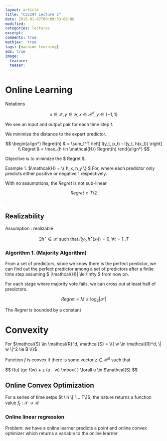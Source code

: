 ```yaml
---
layout: article
title: "CS229T Lecture 2"
date: 2015-01-07T09:09:33-08:00
modified:
categories: lectures
excerpt: 
comments: true
mathjax:  true
tags: [machine learning]
ads: true
image:
  feature:
  teaser:
---
```



# Online Learning

Notations

$$
x \in \mathcal{X}, y \in \mathcal{Y}, x \in \mathcal{R}^d, y \in \{-1,1\}
$$

We see an input and output pair for each time step $t$.

We minimize the distance to the expert predictor.

$$
\begin{align*}
Regret(h) & = \sum_t^T \left[ l(y_t, p_t) - l(y_t, h(x_t)) \right] \\
Regret    & = \max_{h \in \mathcal{H}} Regret(h)
\end{align*}
$$

Objective is to minimize the $ Regret $. 

Example 1.
$\mathcal{H} = \\{ h_x, h_y \\} $
For, where each predictor only predicts either positive or negative 1 respectively.

With no assumptions, the $Regret$ is not sub-linear

$$ Regret \ge T/2 $$.

## Realizability

Assumption : realizable

$$
\exists h^\star \in \mathcal{H} \mbox{ such that } l(y_t, h^\star (x_t)) = 0, \forall t=1..T
$$


### Algorithm 1. (Majority Algorithm)

From a set of predictors, since we know there is the perfect predictor, we can find out the perfect predictor among a set of predictors after a finite time step assuming $ \|\mathcal{H}\| \le \infty $ from now on.

For each stage where majority vote fails, we can cross out at least half of predictors.

$$
Regret = M \le \log_2 |\mathcal{H}|
$$

The $Regret$ is bounded by a constant

# Convexity

For $\mathcal{S} \in \mathcal{R}^d, \mathcal{S} = \\{ w \in \mathcal{R}^d, \| w \|^2 \le B \\}$

Function $f$ is convex if there is some vector $z \in \mathcal{R}^d$ such that

$$
f(u) \ge f(w) + z (u - w) \mbox{ } \forall u \in $\mathcal{S}
$$

## Online Convex Optimization

For a series of time setps $t \in \[ 1 .. T\]$, the nature returns a function value $f_t : \mathcal{S} \rightarrow \mathcal{R}$



### Online linear regression

Problem: we have a online learner predicts a point and online convex optimizer which returns a variable to the online learner






